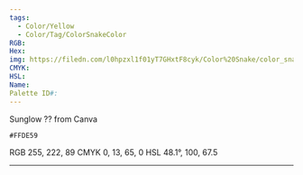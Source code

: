 ```yaml
---
tags:
  - Color/Yellow
  - Color/Tag/ColorSnakeColor
RGB: 
Hex: 
img: https://filedn.com/l0hpzxl1f01yT7GHxtF8cyk/Color%20Snake/color_snake_csv_to_svg/%23FFDE59.svg
CMYK: 
HSL: 
Name: 
Palette ID#:
---
```

Sunglow ?? from Canva
```palette
#FFDE59
```
RGB	255,	222,	89
CMYK	0, 13, 65, 0
HSL	48.1°, 100, 67.5

---
